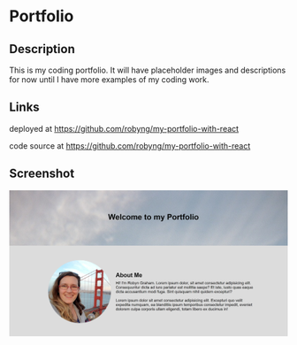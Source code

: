 # Portfolio

## Description
This is my coding portfolio. It will have placeholder images and descriptions for now until I have more examples of my coding work. 

## Links
deployed at 
https://github.com/robyng/my-portfolio-with-react

code source at
https://github.com/robyng/my-portfolio-with-react


## Screenshot
![App Screenshot](./src/assets/images/portfolio-snapshot.png)